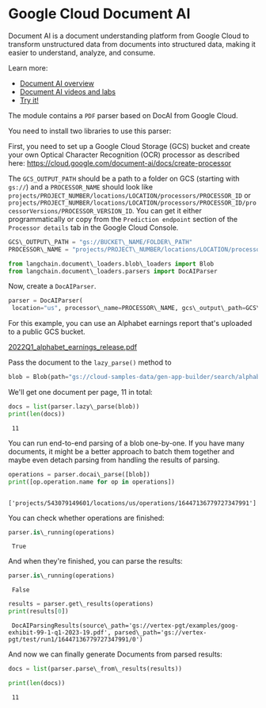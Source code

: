 # Google Cloud Document AI

Document AI is a document understanding platform from Google Cloud to transform unstructured data from documents into structured data, making it easier to understand, analyze, and consume.

Learn more:

- [Document AI overview](https://cloud.google.com/document-ai/docs/overview)
- [Document AI videos and labs](https://cloud.google.com/document-ai/docs/videos)
- [Try it!](https://cloud.google.com/document-ai/docs/drag-and-drop)

The module contains a `PDF` parser based on DocAI from Google Cloud.

You need to install two libraries to use this parser:

First, you need to set up a Google Cloud Storage (GCS) bucket and create your own Optical Character Recognition (OCR) processor as described here: <https://cloud.google.com/document-ai/docs/create-processor>

The `GCS_OUTPUT_PATH` should be a path to a folder on GCS (starting with `gs://`) and a `PROCESSOR_NAME` should look like `projects/PROJECT_NUMBER/locations/LOCATION/processors/PROCESSOR_ID` or `projects/PROJECT_NUMBER/locations/LOCATION/processors/PROCESSOR_ID/processorVersions/PROCESSOR_VERSION_ID`. You can get it either programmatically or copy from the `Prediction endpoint` section of the `Processor details` tab in the Google Cloud Console.

```python
GCS\_OUTPUT\_PATH = "gs://BUCKET\_NAME/FOLDER\_PATH"  
PROCESSOR\_NAME = "projects/PROJECT\_NUMBER/locations/LOCATION/processors/PROCESSOR\_ID"  

```

```python
from langchain.document\_loaders.blob\_loaders import Blob  
from langchain.document\_loaders.parsers import DocAIParser  

```

Now, create a `DocAIParser`.

```python
parser = DocAIParser(  
 location="us", processor\_name=PROCESSOR\_NAME, gcs\_output\_path=GCS\_OUTPUT\_PATH)  

```

For this example, you can use an Alphabet earnings report that's uploaded to a public GCS bucket.

[2022Q1_alphabet_earnings_release.pdf](https://storage.googleapis.com/cloud-samples-data/gen-app-builder/search/alphabet-investor-pdfs/2022Q1_alphabet_earnings_release.pdf)

Pass the document to the `lazy_parse()` method to

```python
blob = Blob(path="gs://cloud-samples-data/gen-app-builder/search/alphabet-investor-pdfs/2022Q1\_alphabet\_earnings\_release.pdf")  

```

We'll get one document per page, 11 in total:

```python
docs = list(parser.lazy\_parse(blob))  
print(len(docs))  

```

```text
 11  

```

You can run end-to-end parsing of a blob one-by-one. If you have many documents, it might be a better approach to batch them together and maybe even detach parsing from handling the results of parsing.

```python
operations = parser.docai\_parse([blob])  
print([op.operation.name for op in operations])  

```

```text
 ['projects/543079149601/locations/us/operations/16447136779727347991']  

```

You can check whether operations are finished:

```python
parser.is\_running(operations)  

```

```text
 True  

```

And when they're finished, you can parse the results:

```python
parser.is\_running(operations)  

```

```text
 False  

```

```python
results = parser.get\_results(operations)  
print(results[0])  

```

```text
 DocAIParsingResults(source\_path='gs://vertex-pgt/examples/goog-exhibit-99-1-q1-2023-19.pdf', parsed\_path='gs://vertex-pgt/test/run1/16447136779727347991/0')  

```

And now we can finally generate Documents from parsed results:

```python
docs = list(parser.parse\_from\_results(results))  

```

```python
print(len(docs))  

```

```text
 11  

```
